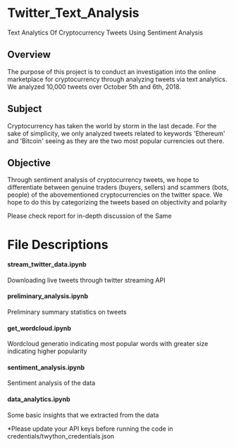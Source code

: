 # Twitter_Text_Analysis
Text Analytics Of Cryptocurrency Tweets Using Sentiment Analysis

## Overview
The purpose of this project is to conduct an investigation into the online marketplace for cryptocurrency through analyzing tweets via text analytics. We analyzed 10,000 tweets over October 5th and 6th, 2018.

## Subject
Cryptocurrency has taken the world by storm in the last decade. For the sake of simplicity, we only analyzed tweets related to keywords 'Ethereum' and 'Bitcoin' seeing as they are the two most popular currencies out there.

## Objective
Through sentiment analysis of cryptocurrency tweets, we hope to differentiate between genuine traders (buyers, sellers) and scammers (bots, people) of the abovementioned cryptocurrencies on the twitter space. We hope to do this by categorizing the tweets based on objectivity and polarity

Please check report for in-depth discussion of the Same

# File Descriptions

#### stream_twitter_data.ipynb 
Downloading live tweets through twitter streaming API

#### preliminary_analysis.ipynb
Preliminary summary statistics on tweets

#### get_wordcloud.ipynb
Wordcloud generatio indicating most popular words with greater size indicating higher popularity

#### sentiment_analysis.ipynb
Sentiment analysis of the data

#### data_analytics.ipynb
Some basic insights that we extracted from the data

*Please update your API keys before running the code in credentials/twython_credentials.json
